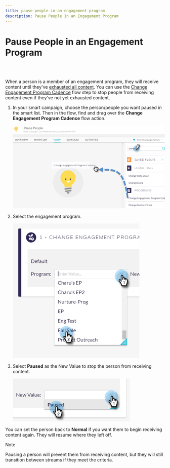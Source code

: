 ```yaml
---
title: pause-people-in-an-engagement-program
description: Pause People in an Engagement Program
---
```


# Pause People in an Engagement Program
<br>&nbsp;

When a person is a member of an engagement program, they will receive content until they've [exhausted all content](https://docs.marketo.com/display/DOCS/People+Who+Have+Exhausted+Content). You can use the [Change Engagement Program Cadence](https://docs.marketo.com/display/DOCS/Change+Engagement+Program+Cadence) flow step to stop people from receiving content even if they've not yet exhausted content.

1. In your smart campaign, choose the person/people you want paused in the smart list. Then in the flow, find and drag over the **Change Engagement Program Cadence** flow action.

   ![Image One](/help/sky/assets/engagement-programs/pause-people-in-an-engagement-program/pause-people-in-an-engagement-program-1.png)

1. Select the engagement program.

   ![Image Two](/help/sky/assets/engagement-programs/pause-people-in-an-engagement-program/pause-people-in-an-engagement-program-2.png)

1. Select **Paused** as the New Value to stop the person from receiving content.

   ![Image Three](/help/sky/assets/engagement-programs/pause-people-in-an-engagement-program/pause-people-in-an-engagement-program-3.png)

You can set the person back to **Normal** if you want them to begin receiving content again. They will resume where they left off.

>[!NOTE]
>
>Pausing a person will prevent them from receiving content, but they will still transition between streams if they meet the criteria.
